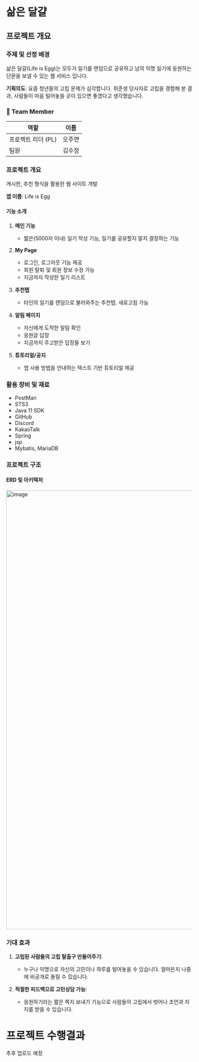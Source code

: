 # 삶은 달걀

## 프로젝트 개요

### 주제 및 선정 배경

삶은 달걀(Life is Egg)는 모두가 일기를 랜덤으로 공유하고 남의 익명 일기에 응원하는 단문을 보낼 수 있는 웹 서비스 입니다.  

**기획의도**: 요즘 청년들의 고립 문제가 심각합니다. 취준생 당사자로 고립을 경험해 본 결과, 사람들이 마음 털어놓을 곳이 있으면 좋겠다고 생각했습니다. 


### 🔎 Team Member

| 역할 | 이름 |
| --- | --- |
| 프로젝트 리더 (PL) | 오주연 |
| 팀원 | 김수정 |

### 프로젝트 개요

게시판, 추천 형식을 활용한 웹 사이트 개발 

**앱 이름**: Life is Egg

#### 기능 소개

1. **메인 기능**
    - 짧은(5000자 이내) 일기 작성 기능, 일기를 공유할지 말지 결정하는 기능 

2. **My Page**
    - 로그인, 로그아웃 기능 제공
    - 회원 탈퇴 및 회원 정보 수정 가능
    - 지금까지 작성한 일기 리스트

3. **추천텝**
    - 타인의 일기를 랜덤으로 불러와주는 추천텝. 새로고침 가능
  
4. **알림 페이지**
    - 자신에게 도착한 알림 확인
    - 응원글 답장
    - 지금까지 주고받은 답장들 보기 
   
6. **튜토리얼/공지**
    - 앱 사용 방법을 안내하는 텍스트 기반 튜토리얼 제공

### 활용 장비 및 재료


- PostMan
- STS3
- Java 11 SDK
- GitHub
- Discord
- KakaoTalk
- Spring
- jsp
- Mybatis, MariaDB

### 프로젝트 구조

#### ERD 및 아키텍처

<img width="1813" height="1183" alt="image" src="https://github.com/user-attachments/assets/3a6bf92a-ebc4-43dd-9e66-27091185c534" />


 

### 기대 효과

1. **고립된 사람들의 고립 탈출구 만들어주기**:
    - 누구나 익명으로 자신의 고민이나 하루를 털어놓을 수 있습니다. 얼마든지 나중에 비공개로 돌릴 수 있습니다. 

2. **적절한 피드백으로 고민상담 가능**:
    - 응원하기라는 짧은 쪽지 보내기 기능으로 사람들이 고립에서 벗어나 조언과 지지를 받을 수 있습니다. 


# 프로젝트 수행결과

추후 업로드 예정 



